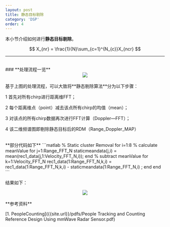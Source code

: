 ```yaml
---
layout: post
title: 静态目标剔除
category: 'DSP'
order: 4
---
```


本小节介绍如何进行**静态目标剔除**。

$$ X_{nr} = \frac{1}{N}\sum_{c=1}^{N_{c}}X_{ncr} $$

- - -

<br>
### **处理流程一览**

<div align=center>
<img src="{{site.url}}/images/static-01.png" div align=center />
</div>

<br>
基于上图的处理流程，可以大致将**静态剔除算法**分为以下步骤：

1 首先对所有chirp进行距离维FFT；

2 每个距离维点（point）减去该点所有chirp的均值（mean）；

3 对该点的所有chirp数据再次进行FFT计算（Doppler—FFT）；

4 该二维频谱图即剔除静态目标后的RDM（Range_Doppler_MAP）

<br>
**部分代码如下**
```matlab
% Static cluster Removal
for i=1:8
	% calculate meanValue
	for j=1:Range_FFT_N
		staticmeandata(j,i) = mean(rec1_data(j,1:Velocity_FFT_N,i));
	end
	% subtract meanValue
	for k=1:Velocity_FFT_N
		rec1_data(1:Range_FFT_N,k,i) = rec1_data(1:Range_FFT_N,k,i) -  staticmeandata(1:Range_FFT_N,i) ;
	end
end
```

结果如下：

<div align=center>
<img src="{{site.url}}/images/static-02.png" div align=center />
</div>

<br>
**参考资料**

[1. PeopleCounting]({{site.url}}/pdfs/People Tracking and Counting Reference Design Using mmWave Radar Sensor.pdf)





